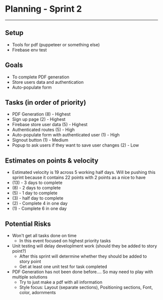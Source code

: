 # Planning - Sprint 2
---
## Setup 
- Tools for pdf (puppeteer or something else)
- Firebase env test 

## Goals 
- To complete PDF generation 
- Store users data and authentication 
- Auto-populate form

## Tasks (in order of priority) 
- PDF Generation (8) - Highest
- Sign up page (2) - Highest
- Firebase store user data (5) - Highest
- Authenticated routes (5) - High
- Auto-populate form with authenticated user (1) - High
- Signout button (1) - Medium
- Popup to ask users if they want to save user changes (2) - Low

## Estimates on points & velocity 
- Estimated velocity is 19 across 5 working half days. Will be pushing this sprint because it contains 22 points with 2 points as a nice to have 
- (13) - 3 days to complete
- (8) - 2 days to complete
- (5) - 1 day to complete
- (3) - half day to complete
- (2) - Complete 4 in one day
- (1) - Complete 6 in one day 
 
## Potential Risks
- Won't get all tasks done on time
  - In this event focused on highest priority tasks
- Unit testing will delay developlment work (should they be added to story point?)
  - After this sprint will determine whether they should be added to story point
  - Get at least one unit test for task completed 
- PDF Generation has not been done before.... So may need to play with multiple solutions
  - Try to just make a pdf with all information
  - Style focus: Layout (separate sections), Positioning sections, Font, color, adornments